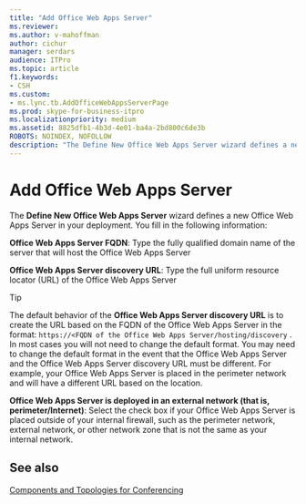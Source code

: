 ```yaml
---
title: "Add Office Web Apps Server"
ms.reviewer: 
ms.author: v-mahoffman
author: cichur
manager: serdars
audience: ITPro
ms.topic: article
f1.keywords:
- CSH
ms.custom:
- ms.lync.tb.AddOfficeWebAppsServerPage
ms.prod: skype-for-business-itpro
ms.localizationpriority: medium
ms.assetid: 8825dfb1-4b3d-4e01-ba4a-2bd800c6de3b
ROBOTS: NOINDEX, NOFOLLOW
description: "The Define New Office Web Apps Server wizard defines a new Office Web Apps Server in your deployment. You fill in the following information:"
---
```


# Add Office Web Apps Server

The **Define New Office Web Apps Server** wizard defines a new Office Web Apps Server in your deployment. You fill in the following information:

 **Office Web Apps Server FQDN**: Type the fully qualified domain name of the server that will host the Office Web Apps Server

 **Office Web Apps Server discovery URL**: Type the full uniform resource locator (URL) of the Office Web Apps Server

> [!TIP]
> The default behavior of the **Office Web Apps Server discovery URL** is to create the URL based on the FQDN of the Office Web Apps Server in the format: `https://<FQDN of the Office Web Apps Server/hosting/discovery` . In most cases you will not need to change the default format. You may need to change the default format in the event that the Office Web Apps Server and the Office Web Apps Server discovery URL must be different. For example, your Office Web Apps Server is placed in the perimeter network and will have a different URL based on the location.

 **Office Web Apps Server is deployed in an external network (that is, perimeter/Internet)**: Select the check box if your Office Web Apps Server is placed outside of your internal firewall, such as the perimeter network, external network, or other network zone that is not the same as your internal network.

## See also

[Components and Topologies for Conferencing](/previous-versions/office/lync-server-2013/lync-server-2013-components-and-topologies-for-conferencing)